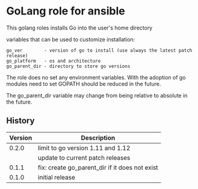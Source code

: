 # GoLang role for ansible

This golang roles installs Go into the user's home directory

variables that can be used to customize installation:

    go_ver        - version of go to install (use always the latest patch release)
    go_platform   - os and architecture
    go_parent_dir - directory to store go versions

The role does no set any environment variables. With the adoption of go modules need to set GOPATH should be reduced in the future.

The go_parent_dir variable may change from being relative to absolute in the future.

## History

|Version|Description|
|---|---|
|0.2.0|limit to go version 1.11 and 1.12|
||update to current patch releases|
|0.1.1|fix: create go_parent_dir if it does not exist|
|0.1.0|initial release|

